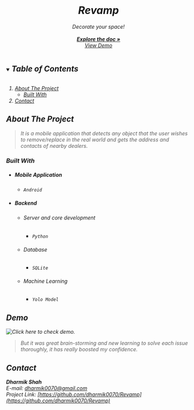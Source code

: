 <p align="center">
  <!-- <a href="https://github.com/github_username/repo_name"> -->
  <br>
  <h1 align="center"><em>Revamp<em></h1>
  <p align="center">
    Decorate your space!
    <br/><br/>
    <a href="#about-the-project"><strong>Explore the doc »</strong></a>
    <br/>
    <a href="https://youtu.be/DyuhaaAYSWc">View Demo</a>
  </p>
</p>
<!-- TABLE OF CONTENTS -->
<details open="open">
  <summary><h2 style="display: inline-block">Table of Contents</h2></summary>
  <ol>
    <li>
      <a href="#about-the-project">About The Project</a>
      <ul>
        <li><a href="#built-with">Built With</a></li>
      </ul>
    </li>
    <!-- <li><a href="#challenges-faced
">How it was made
</a>
<ul>
        <li><a href="#challenges-faced">2.1 Database
</a></li>
        <li><a href="#challenges-faced">2.2 Backend
</a></li>
        <li><a href="challenges-faced">2.3 Frontend
</a></li>
</ul></li> -->
<li><a href="#contact">Contact
</a></li>
  </ol>
</details>



## About The Project
>It is a mobile application that detects any object that the user wishes to remove/replace in the real world and gets the address and contacts of nearby dealers.

### Built With

* ##### Mobile Application
  - `Android`

* ##### Backend
  - ###### Server and core development
    - `Python`
  - ###### Database
    - `SQLite`
  - ###### Machine Learning
    - `Yolo Model`

<!-- GETTING STARTED -->
## Demo


![Click here to check demo.](https://youtu.be/DyuhaaAYSWc)

> But it was great brain-storming and new learning to solve each issue thoroughly, it has really boosted my confidence.
<!-- CONTACT -->
## Contact

<b>Dharmik Shah</b> 
<br>
E-mail: [dharmik0070@gmail.com](https://mail.google.com/mail/?view=cm&fs=1&tf=1&to=dharmik0070@gmail.com)
<br>
Project Link: [https://github.com/dharmik0070/Revamp](https://github.com/dharmik0070/Revamp)
<br>

